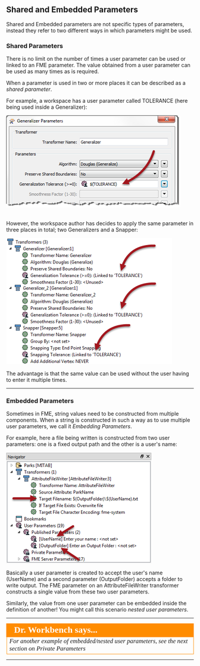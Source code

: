## Shared and Embedded Parameters ##

Shared and Embedded parameters are not specific types of parameters, instead they refer to two different ways in which parameters might be used.


### Shared Parameters ###
There is no limit on the number of times a user parameter can be used or linked to an FME parameter. The value obtained from a user parameter can be used as many times as is required.

When a parameter is used in two or more places it can be described as a *shared parameter*.

For example, a workspace has a user parameter called TOLERANCE (here being used inside a Generalizer):

![](./Images/Img1.29.GeneralizerUsingUserParameter.png)

<br>However, the workspace author has decides to apply the same parameter in three places in total; two Generalizers and a Snapper:

![](./Images/Img1.30.SharedToleranceParameter.png)

The advantage is that the same value can be used without the user having to enter it multiple times.

---

### Embedded Parameters ###
Sometimes in FME, string values need to be constructed from multiple components. When a string is constructed in such a way as to use multiple user parameters, we call it *Embedding Parameters*.  

For example, here a file being written is constructed from two user parameters: one is a fixed output path and the other is a user's name:

![](./Images/Img1.31.EmbeddedParameter.png)

Basically a user parameter is created to accept the user's name (UserName) and a second parameter (OutputFolder) accepts a folder to write output. The FME parameter on an AttributeFileWriter transformer constructs a single value from these two user parameters. 

Similarly, the value from one user parameter can be embedded inside the definition of another! You might call this scenario *nested user parameters*. 


---

<!--Person X Says Section-->

<table style="border-spacing: 0px">
<tr>
<td style="vertical-align:middle;background-color:darkorange;border: 2px solid darkorange">
<i class="fa fa-quote-left fa-lg fa-pull-left fa-fw" style="color:white;padding-right: 12px;vertical-align:text-top"></i>
<span style="color:white;font-size:x-large;font-weight: bold;font-family:serif">Dr. Workbench says...</span>
</td>
</tr>

<tr>
<td style="border: 1px solid darkorange">
<span style="font-family:serif; font-style:italic; font-size:larger">
For another example of embedded/nested user parameters, see the next section on Private Parameters
</span>
</td>
</tr>
</table>

---